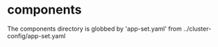 # components

The components directory is globbed by 'app-set.yaml' from ../cluster-config/app-set.yaml
